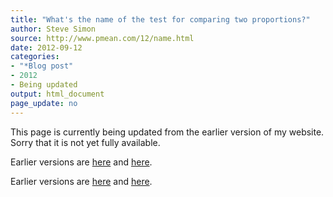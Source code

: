 ```yaml
---
title: "What's the name of the test for comparing two proportions?"
author: Steve Simon
source: http://www.pmean.com/12/name.html
date: 2012-09-12
categories:
- "*Blog post"
- 2012
- Being updated
output: html_document
page_update: no
---
```


This page is currently being updated from the earlier version of my website. Sorry that it is not yet fully available.

<!---More--->

 
Earlier versions are [here][sim1] and [here][sim2].
 
[sim1]: http://www.pmean.com/12/name.html
[sim2]: http://new.pmean.com/comparing-proportions-name/
 

Earlier versions are [here][sim1] and [here][sim2].
 
[sim1]: http://www.pmean.com/12/name.html
[sim2]: http://new.pmean.com/comparing-proportions-name/
